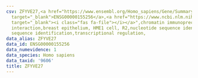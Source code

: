 ```yaml
---
csv: ZFYVE27,<a href="https://www.ensembl.org/Homo_sapiens/Gene/Summary?db=core;g=ENSG00000155256"
  target="_blank">ENSG00000155256</a>,<a href="https://www.ncbi.nlm.nih.gov/pubmed/22863008"
  target="_blank"><i class="fas fa-file"></i></a>",chromatin immunoprecipitation assay,direct
  interaction,breast epithelium, HME1 cell, R2,nucleotide sequence identification,nucleotide
  sequence identification,transcriptional regulation,
data_alias: ZFYVE27
data_id: ENSG00000155256
data_numevidence: 1
data_species: Homo sapiens
data_taxid: '9606'
title: ZFYVE27
---
```


